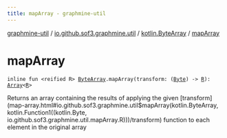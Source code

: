 ```yaml
---
title: mapArray - graphmine-util
---
```


[graphmine-util](../../index.html) / [io.github.sof3.graphmine.util](../index.html) / [kotlin.ByteArray](index.html) / [mapArray](./map-array.html)

# mapArray

`inline fun <reified R> `[`ByteArray`](https://kotlinlang.org/api/latest/jvm/stdlib/kotlin/-byte-array/index.html)`.mapArray(transform: (`[`Byte`](https://kotlinlang.org/api/latest/jvm/stdlib/kotlin/-byte/index.html)`) -> `[`R`](map-array.html#R)`): `[`Array`](https://kotlinlang.org/api/latest/jvm/stdlib/kotlin/-array/index.html)`<`[`R`](map-array.html#R)`>`

Returns an array containing the results of applying the given [transform](map-array.html#io.github.sof3.graphmine.util$mapArray(kotlin.ByteArray, kotlin.Function1((kotlin.Byte, io.github.sof3.graphmine.util.mapArray.R)))/transform) function to each element in the
original array

